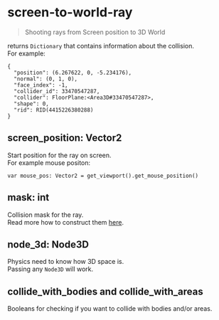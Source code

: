 # screen-to-world-ray

> Shooting rays from Screen position to 3D World

returns `Dictionary` that contains information about the collision.  
For example:
```gdscript
{
  "position": (6.267622, 0, -5.234176),
  "normal": (0, 1, 0),
  "face_index": -1,
  "collider_id": 33470547287,
  "collider": FloorPlane:<Area3D#33470547287>,
  "shape": 0,
  "rid": RID(4415226380288)
}

```

## screen_position: Vector2

Start position for the ray on screen.  
For example mouse positon:  
```gdscript
var mouse_pos: Vector2 = get_viewport().get_mouse_position()
```

## mask: int

Collision mask for the ray.  
Read more how to construct them [here](https://docs.godotengine.org/en/stable/tutorials/physics/physics_introduction.html#code-example "Godot Docs Physics Introduction").

## node_3d: Node3D

Physics need to know how 3D space is.  
Passing any `Node3D` will work.

## collide_with_bodies and collide_with_areas

Booleans for checking if you want to collide with bodies and/or areas.
